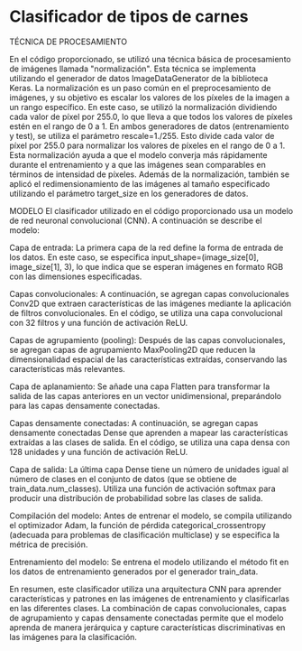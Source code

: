 # Clasificador de tipos de carnes

TÉCNICA DE PROCESAMIENTO

En el código proporcionado, se utilizó una técnica básica de procesamiento de imágenes llamada "normalización". Esta técnica se implementa utilizando el generador de datos ImageDataGenerator de la biblioteca Keras. La normalización es un paso común en el preprocesamiento de imágenes, y su objetivo es escalar los valores de los píxeles de la imagen a un rango específico. En este caso, se utilizó la normalización dividiendo cada valor de píxel por 255.0, lo que lleva a que todos los valores de píxeles estén en el rango de 0 a 1. En ambos generadores de datos (entrenamiento y test), se utiliza el parámetro rescale=1./255. Esto divide cada valor de píxel por 255.0 para normalizar los valores de píxeles en el rango de 0 a 1. Esta normalización ayuda a que el modelo converja más rápidamente durante el entrenamiento y a que las imágenes sean comparables en términos de intensidad de píxeles. Además de la normalización, también se aplicó el redimensionamiento de las imágenes al tamaño especificado utilizando el parámetro target_size en los generadores de datos.


MODELO
El clasificador utilizado en el código proporcionado usa un modelo de red neuronal convolucional (CNN). A continuación se describe el modelo:

Capa de entrada: La primera capa de la red define la forma de entrada de los datos. En este caso, se especifica input_shape=(image_size[0], image_size[1], 3), lo que indica que se esperan imágenes en formato RGB con las dimensiones especificadas.

Capas convolucionales: A continuación, se agregan capas convolucionales Conv2D que extraen características de las imágenes mediante la aplicación de filtros convolucionales. En el código, se utiliza una capa convolucional con 32 filtros y una función de activación ReLU.

Capas de agrupamiento (pooling): Después de las capas convolucionales, se agregan capas de agrupamiento MaxPooling2D que reducen la dimensionalidad espacial de las características extraídas, conservando las características más relevantes.

Capa de aplanamiento: Se añade una capa Flatten para transformar la salida de las capas anteriores en un vector unidimensional, preparándolo para las capas densamente conectadas.

Capas densamente conectadas: A continuación, se agregan capas densamente conectadas Dense que aprenden a mapear las características extraídas a las clases de salida. En el código, se utiliza una capa densa con 128 unidades y una función de activación ReLU.

Capa de salida: La última capa Dense tiene un número de unidades igual al número de clases en el conjunto de datos (que se obtiene de train_data.num_classes). Utiliza una función de activación softmax para producir una distribución de probabilidad sobre las clases de salida.

Compilación del modelo: Antes de entrenar el modelo, se compila utilizando el optimizador Adam, la función de pérdida categorical_crossentropy (adecuada para problemas de clasificación multiclase) y se especifica la métrica de precisión.

Entrenamiento del modelo: Se entrena el modelo utilizando el método fit en los datos de entrenamiento generados por el generador train_data.

En resumen, este clasificador utiliza una arquitectura CNN para aprender características y patrones en las imágenes de entrenamiento y clasificarlas en las diferentes clases. La combinación de capas convolucionales, capas de agrupamiento y capas densamente conectadas permite que el modelo aprenda de manera jerárquica y capture características discriminativas en las imágenes para la clasificación.


